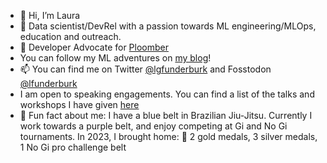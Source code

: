 - 👋 Hi, I’m Laura
- 👀 Data scientist/DevRel with a passion towards ML engineering/MLOps, education and outreach. 
- 🤗 Developer Advocate for [Ploomber](https://ploomber.io/) 
 - You can follow my ML adventures on [my blog](https://lfunderburk.github.io/)!
- 📫 You can find me on Twitter [@lgfunderburk](https://twitter.com/LGFunderburk) and Fosstodon [@lfunderburk](https://fosstodon.org/@lfunderburk)
- I am open to speaking engagements. You can find a list of the talks and workshops I have given [here](https://lfunderburk.github.io/#speaking)
- 🥋 Fun fact about me: I have a blue belt in Brazilian Jiu-Jitsu. Currently I work towards a purple belt, and enjoy competing at Gi and No Gi tournaments. In 2023, I brought home: 🥇 2 gold medals, 3 silver medals, 1 No Gi pro challenge belt  
